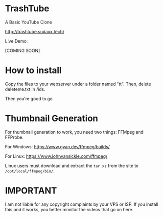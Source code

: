 # TrashTube
A Basic YouTube Clone

http://trashtube.sudaox.tech/

Live Demo:

[COMING SOON]

# How to install

Copy the files to your webserver under a folder named "tt".
Then, delete deleteme.txt in /ids.

Then you're good to go
# Thumbnail Generation
For thumbnail generation to work, you need two things: FFMpeg and FFProbe.

For Windows: https://www.gyan.dev/ffmpeg/builds/

For Linux: https://www.johnvansickle.com/ffmpeg/

Linux users must download and extract the `tar.xz` from the site to `/opt/local/ffmpeg/bin/`.
# IMPORTANT
I am not liable for any copyright complaints by your VPS or ISP. If you install this and it works, you better monitor the videos that go on here. 
